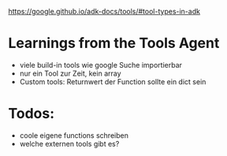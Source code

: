 https://google.github.io/adk-docs/tools/#tool-types-in-adk

# Learnings from the Tools Agent
- viele build-in tools wie google Suche importierbar
- nur ein Tool zur Zeit, kein array
- Custom tools: Returnwert der Function sollte ein dict sein

# Todos:
- coole eigene functions schreiben
- welche externen tools gibt es?